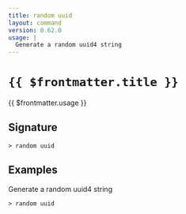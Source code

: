 ```yaml
---
title: random uuid
layout: command
version: 0.62.0
usage: |
  Generate a random uuid4 string
---
```


# `{{ $frontmatter.title }}`

<div style='white-space: pre-wrap;'>{{ $frontmatter.usage }}</div>

## Signature

```> random uuid ```

## Examples

Generate a random uuid4 string
```shell
> random uuid
```

